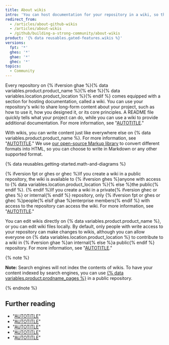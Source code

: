 ```yaml
---
title: About wikis
intro: 'You can host documentation for your repository in a wiki, so that others can use and contribute to your project.'
redirect_from:
  - /articles/about-github-wikis
  - /articles/about-wikis
  - /github/building-a-strong-community/about-wikis
product: '{% data reusables.gated-features.wikis %}'
versions:
  fpt: '*'
  ghes: '*'
  ghae: '*'
  ghec: '*'
topics:
  - Community
---
```


Every repository on {% ifversion ghae %}{% data variables.product.product_name %}{% else %}{% data variables.location.product_location %}{% endif %} comes equipped with a section for hosting documentation, called a wiki. You can use your repository's wiki to  share long-form content about your project, such as how to use it, how you designed it, or its core principles. A README file quickly tells what your project can do, while you can use a wiki to provide additional documentation. For more information, see "[AUTOTITLE](/repositories/managing-your-repositorys-settings-and-features/customizing-your-repository/about-readmes)."

With wikis, you can write content just like everywhere else on {% data variables.product.product_name %}. For more information, see "[AUTOTITLE](/get-started/writing-on-github/getting-started-with-writing-and-formatting-on-github)." We use [our open-source Markup library](https://github.com/github/markup) to convert different formats into HTML, so you can choose to write in Markdown or any other supported format.

{% data reusables.getting-started.math-and-diagrams %}

{% ifversion fpt or ghes or ghec %}If you create a wiki in a public repository, the wiki is available to {% ifversion ghes %}anyone with access to {% data variables.location.product_location %}{% else %}the public{% endif %}. {% endif %}If you create a wiki in a private{% ifversion ghec or ghes %} or internal{% endif %} repository, only {% ifversion fpt or ghes or ghec %}people{% elsif ghae %}enterprise members{% endif %} with access to the repository can access the wiki. For more information, see "[AUTOTITLE](/repositories/managing-your-repositorys-settings-and-features/managing-repository-settings/setting-repository-visibility)."

You can edit wikis directly on {% data variables.product.product_name %}, or you can edit wiki files locally. By default, only people with write access to your repository can make changes to wikis, although you can allow everyone on {% data variables.location.product_location %} to contribute to a wiki in {% ifversion ghae %}an internal{% else %}a public{% endif %} repository. For more information, see "[AUTOTITLE](/communities/documenting-your-project-with-wikis/changing-access-permissions-for-wikis)."

{% note %}

**Note:** Search engines will not index the contents of wikis. To have your content indexed by search engines, you can use [{% data variables.product.prodname_pages %}](/pages) in a public repository.

{% endnote %}

## Further reading

- "[AUTOTITLE](/communities/documenting-your-project-with-wikis/adding-or-editing-wiki-pages)"
- "[AUTOTITLE](/communities/documenting-your-project-with-wikis/creating-a-footer-or-sidebar-for-your-wiki)"
- "[AUTOTITLE](/communities/documenting-your-project-with-wikis/editing-wiki-content)"
- "[AUTOTITLE](/communities/documenting-your-project-with-wikis/viewing-a-wikis-history-of-changes)"
- "[AUTOTITLE](/search-github/searching-on-github/searching-wikis)"
